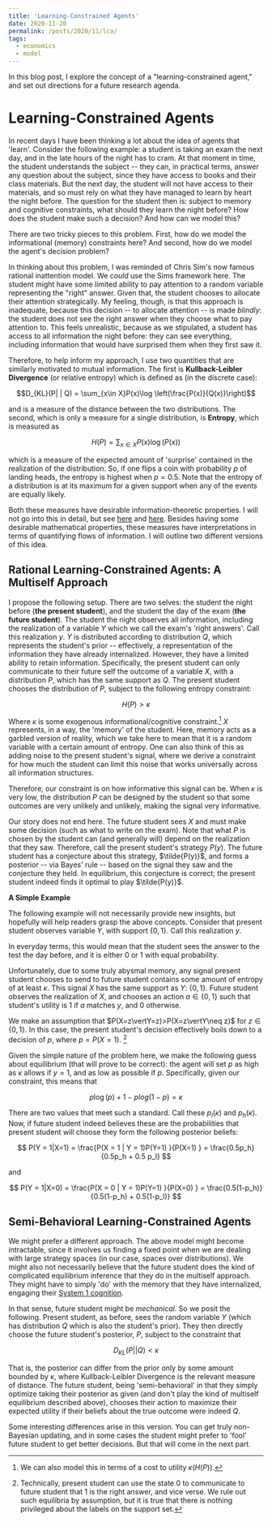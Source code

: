 ```yaml
---
title: 'Learning-Constrained Agents'
date: 2020-11-20
permalink: /posts/2020/11/lca/
tags:
  - economics
  - model
---
```


In this blog post, I explore the concept of a "learning-constrained agent," and set out directions for a future research agenda.

Learning-Constrained Agents
======

In recent days I have been thinking a lot about the idea of agents that 'learn'. Consider the following example: a student is taking an exam the next day, and in the late hours of the night has to cram. At that moment in time, the student understands the subject -- they can, in practical terms, answer any question about the subject, since they have access to books and their class materials. But the next day, the student will not have access to their materials, and so must rely on what they have managed to learn by heart the night before. The question for the student then is: subject to memory and cognitive constraints, what should they learn the night before? How does the student make such a decision? And how can we model this? 

There are two tricky pieces to this problem. First, how do we model the informational (memory) constraints here? And second, how do we model the agent's decision problem? 

In thinking about this problem, I was reminded of Chris Sim's now famous rational inattention model. We *could* use the Sims framework here. The student might have some limited ability to pay attention to a random variable representing the "right" answer. Given that, the student chooses to allocate their attention strategically. My feeling, though, is that this approach is inadequate, because this decision -- to allocate attention -- is made *blindly*: the student does not see the right answer when they choose what to pay attention to. This feels unrealistic, because as we stipulated, a student has access to all information the night before: they can see everything, including information that would have surprised them when they first saw it.

Therefore, to help inform my approach, I use two quantities that are similarly motivated to mutual information. The first is **Kullback-Leibler Divergence** (or relative entropy) which is defined as (in the discrete case):

$$D_{KL}(P| | Q) = \sum_{x\in X}P(x)\log \left(\frac{P(x)}{Q(x)}\right)$$

and is a measure of the distance between the two distributions. The second, which is only a measure for a single distribution, is **Entropy**, which is measured as

$$H(P) = \sum_{x\in X}P(x)\log \left(P(x)\right)$$

which is a measure of the expected amount of 'surprise' contained in the realization of the distribution. So, if one flips a coin with probability $p$ of landing heads, the entropy is highest when $p=0.5$. Note that the entropy of a distribution is at its maximum for a given support when any of the events are equally likely.

Both these measures have desirable information-theoretic properties. I will not go into this in detail, but see [here](https://en.wikipedia.org/wiki/Entropy_(information_theory)) and [here](https://en.wikipedia.org/wiki/Relative_entropy). Besides having some desirable mathematical properties, these measures have interpretations in terms of quantifying flows of information. I will outline two different versions of this idea.

Rational Learning-Constrained Agents: A Multiself Approach 
---------------------------

I propose the following setup. There are two selves: the student the night before (**the present student**), and the student the day of the exam (**the future student**). The student the night observes all information, including the realization of a variable $Y$ which we call the exam's 'right answers'. Call this realization $y$. $Y$ is distributed according to distribution $Q$, which represents the student's prior -- effectively, a representation of the information they have already internalized. However, they have a limited ability to retain information. Specifically, the present student can only communicate to their future self the outcome of a variable $X$, with a distribution $P$, which has the same support as $Q$. The present student chooses the distribution of $P$, subject to the following entropy constraint:

$$H(P)> \kappa$$

Where $\kappa$ is some exogenous informational/cognitive constraint.[^1] $X$ represents, in a way, the 'memory' of the student. Here, memory acts as a garbled version of reality, which we take here to mean that it is a random variable with a certain amount of entropy. One can also think of this as adding noise to the present student's signal, where we derive a constraint for how much the student can limit this noise that works universally across all information structures.

Therefore, our constraint is on how informative this signal can be. When $\kappa$ is very low, the distribution $P$ can be designed by the student so that some outcomes are very unlikely and unlikely, making the signal very informative.

Our story does not end here. The future student sees $X$ and must make some decision (such as what to write on the exam). Note that what $P$ is chosen by the student can (and generally will) depend on the realization that they saw. Therefore, call the present student's strategy $P(y)$. The future student has a conjecture about this strategy, $\tilde{P(y)}$, and forms a posterior -- via Bayes' rule -- based on the signal they saw and the conjecture they held. In equilibrium, this conjecture is correct; the present student indeed finds it optimal to play $\tilde{P(y)}$.

**A Simple Example**

The following example will not necessarily provide new insights, but hopefully will help readers grasp the above concepts. Consider that present student observes variable $Y$, with support $\lbrace 0,1 \rbrace$. Call this realization $y$.

In everyday terms, this would mean that the student sees the answer to the test the day before, and it is either $0$ or $1$ with equal probability.

Unfortunately, due to some truly abysmal memory, any signal present student chooses to send to future student contains some amount of entropy of at least $\kappa$. This signal $X$ has the same support as $Y$: $\lbrace0,1\rbrace$. Future student observes the realization of $X$, and chooses an action $a \in \lbrace0,1 \rbrace$ such that student's utility is $1$ if $a$ matches $y$, and $0$ otherwise.

We make an assumption that $P(X=z\vertY=z)>P(X=z\vertY\neq z)$ for $z\in \lbrace0,1 \rbrace$. In this case, the present student's decision effectively boils down to a decision of $p$, where $p = P(X = 1)$. [^2] 

Given the simple nature of the problem here, we make the following guess about equilibrium (that will prove to be correct): the agent will set $p$ as high as $\kappa$ allows if $y=1$, and as low as possible if $p$. Specifically, given our constraint, this means that

$$p \log \left(p\right) + 1-p log  \left(1-p\right)= \kappa$$

There are two values that meet such a standard. Call these $p_{l}(\kappa)$ and $p_{h}(\kappa)$. Now, if future student indeed believes these are the probabilities that present student will choose they form the following posterior beliefs:


$$
P(Y = 1|X=1) = \frac{P(X = 1 | Y = 1)P(Y=1)   }{P(X=1) } = \frac{0.5p_h}{0.5p_h + 0.5 p_l}
$$

and

$$
P(Y = 1|X=0) = \frac{P(X = 0 | Y = 1)P(Y=1)   }{P(X=0) } = \frac{0.5(1-p_h)}{0.5(1-p_h) + 0.5(1-p_l)}
$$



Semi-Behavioral Learning-Constrained Agents
------------

We might prefer a different approach. The above model might become intractable, since it involves us finding a fixed point when we are dealing with large strategy spaces (in our case, spaces over distributions). We might also not necessarily believe that the future student does the kind of complicated equilibrium inference that they do in the multiself approach. They might have to simply 'do' with the memory that they have internalized, engaging their [System 1 cognition](https://books.google.ca/books?id=ZuKTvERuPG8C&redir_esc=y).

In that sense, future student might be *mechanical*. So we posit the following. Present student, as before, sees the random variable $Y$ (which has distribution $Q$ which is also the student's prior). They then directly choose the future student's posterior, $P$, subject to the constraint that

$$
D_{KL}(P||Q) <\kappa
$$

That is, the posterior can differ from the prior only by some amount bounded by $\kappa$, where Kullback-Leibler Divergence is the relevant measure of distance. The future student, being 'semi-behavioral' in that they simply optimize taking their posterior as given (and don't play the kind of multiself equilibrium described above), chooses their action to maximize their expected utility if their beliefs about the true outcome were indeed $Q$.

Some interesting differences arise in this version. You can get truly non-Bayesian updating, and in some cases the student might prefer to 'fool' future student to get better decisions. But that will come in the next part.





[^1]: We can also model this in terms of a cost to utility $\kappa(H(P))$.

[^2]: Technically, present student can use the state $0$ to communicate to future student that $1$ is the right answer, and vice verse. We rule out such equilibria by assumption, but it is true that there is nothing privileged about the labels on the support set.
